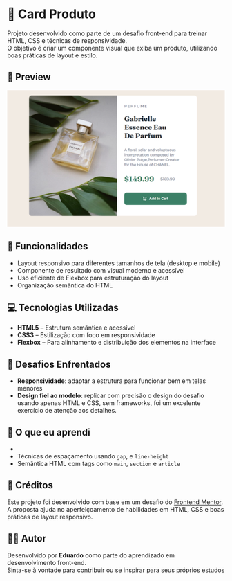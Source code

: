 # 📘 Card Produto

Projeto desenvolvido como parte de um desafio front-end para treinar HTML, CSS e técnicas de responsividade.  
O objetivo é criar um componente visual que exiba um produto, utilizando boas práticas de layout e estilo.


## 📸 Preview

![Preview do projeto](./src/images/preview-projeto.png)

## 🚀 Funcionalidades

- Layout responsivo para diferentes tamanhos de tela (desktop e mobile)
- Componente de resultado com visual moderno e acessível
- Uso eficiente de Flexbox para estruturação do layout
- Organização semântica do HTML

## 💻 Tecnologias Utilizadas

- **HTML5** – Estrutura semântica e acessível
- **CSS3** – Estilização com foco em responsividade
- **Flexbox** – Para alinhamento e distribuição dos elementos na interface

## 🎯 Desafios Enfrentados

- **Responsividade**: adaptar a estrutura para funcionar bem em telas menores
- **Design fiel ao modelo**: replicar com precisão o design do desafio usando apenas HTML e CSS, sem frameworks, foi um excelente exercício de atenção aos detalhes.

## 🧠 O que eu aprendi

- 
- Técnicas de espaçamento usando `gap`,  e `line-height`
- Semântica HTML com tags como `main`, `section` e `article`

## 🙌 Créditos

Este projeto foi desenvolvido com base em um desafio do [Frontend Mentor](https://www.frontendmentor.io).  
A proposta ajuda no aperfeiçoamento de habilidades em HTML, CSS e boas práticas de layout responsivo.

## 👨‍💻 Autor

Desenvolvido por **Eduardo** como parte do aprendizado em desenvolvimento front-end.  
Sinta-se à vontade para contribuir ou se inspirar para seus próprios estudos